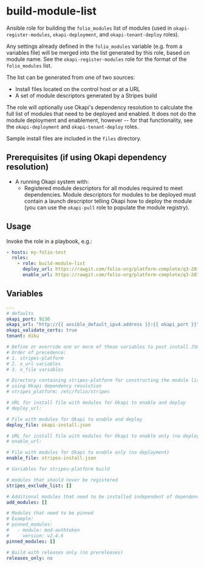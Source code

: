 # build-module-list

Ansible role for building the `folio_modules` list of modules (used in `okapi-register-modules`, `okapi-deployment`, and `okapi-tenant-deploy` roles).

Any settings already defined in the `folio_modules` variable (e.g. from a variables file) will be merged into the list generated by this role, based on module name. See the `okapi-register-modules` role for the format of the `folio_modules` list.

The list can be generated from one of two sources:

* Install files located on the control host or at a URL
* A set of module descriptors generated by a Stripes build

The role will optionally use Okapi's dependency resolution to calculate the full list of modules that need to be deployed and enabled. It does not do the module deployment and enablement, however -- for that functionality, see the `okapi-deployment` and `okapi-tenant-deploy` roles.

Sample install files are included in the `files` directory.

## Prerequisites (if using Okapi dependency resolution)

* A running Okapi system with:
  * Registered module descriptors for all modules required to meet dependencies. Module descriptors for modules to be deployed must contain a launch descriptor telling Okapi how to deploy the module (you can use the `okapi-pull` role to populate the module registry).

## Usage

Invoke the role in a playbook, e.g.:

```yaml
- hosts: my-folio-test
  roles:
    - role: build-module-list
      deploy_url: https://rawgit.com/folio-org/platform-complete/q3-2018/okapi-install.json
      enable_url: https://rawgit.com/folio-org/platform-complete/q3-2018/stripes-install.json
```

## Variables

```yaml
---
# defaults
okapi_port: 9130
okapi_url: "http://{{ ansible_default_ipv4.address }}:{{ okapi_port }}"
okapi_validate_certs: true
tenant: diku

# Define or override one or more of these variables to post install JSON to Okapi.
# Order of precedence:
# 1. stripes-platform
# 2. x_url variables
# 3. x_file variables

# Directory containing stripes-platform for constructing the module list
# using Okapi dependency resolution
# stripes_platform: /etc/folio/stripes

# URL for install file with modules for Okapi to enable and deploy
# deploy_url:

# File with modules for Okapi to enable and deploy
deploy_file: okapi-install.json

# URL for install file with modules for Okapi to enable only (no deployment)
# enable_url:

# File with modules for Okapi to enable only (no deployment)
enable_file: stripes-install.json

# Variables for stripes-platform build

# modules that should never be registered
stripes_exclude_list: []

# Additional modules that need to be installed independent of dependency resolution
add_modules: []

# Modules that need to be pinned
# Example:
# pinned_modules:
#   - module: mod-authtoken
#     version: v2.4.6
pinned_modules: []

# Build with releases only (no prereleases)
releases_only: no
```
